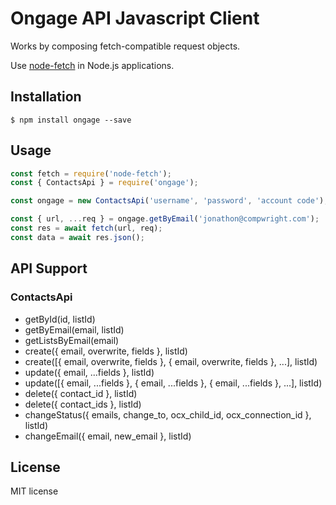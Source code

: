 # Ongage API Javascript Client

Works by composing fetch-compatible request objects.

Use [node-fetch](https://npmjs.org/package/node-fetch) in Node.js applications.

## Installation

```
$ npm install ongage --save
```

## Usage

```js
const fetch = require('node-fetch');
const { ContactsApi } = require('ongage');

const ongage = new ContactsApi('username', 'password', 'account code');

const { url, ...req } = ongage.getByEmail('jonathon@compwright.com');
const res = await fetch(url, req);
const data = await res.json();
```

## API Support

### ContactsApi

* getById(id, listId)
* getByEmail(email, listId)
* getListsByEmail(email)
* create({ email, overwrite, fields }, listId)
* create([{ email, overwrite, fields }, { email, overwrite, fields }, ...], listId)
* update({ email, ...fields }, listId)
* update([{ email, ...fields }, { email, ...fields }, { email, ...fields }, ...], listId)
* delete({ contact_id }, listId)
* delete({ contact_ids }, listId)
* changeStatus({ emails, change_to, ocx_child_id, ocx_connection_id }, listId)
* changeEmail({ email, new_email }, listId)

## License

MIT license
